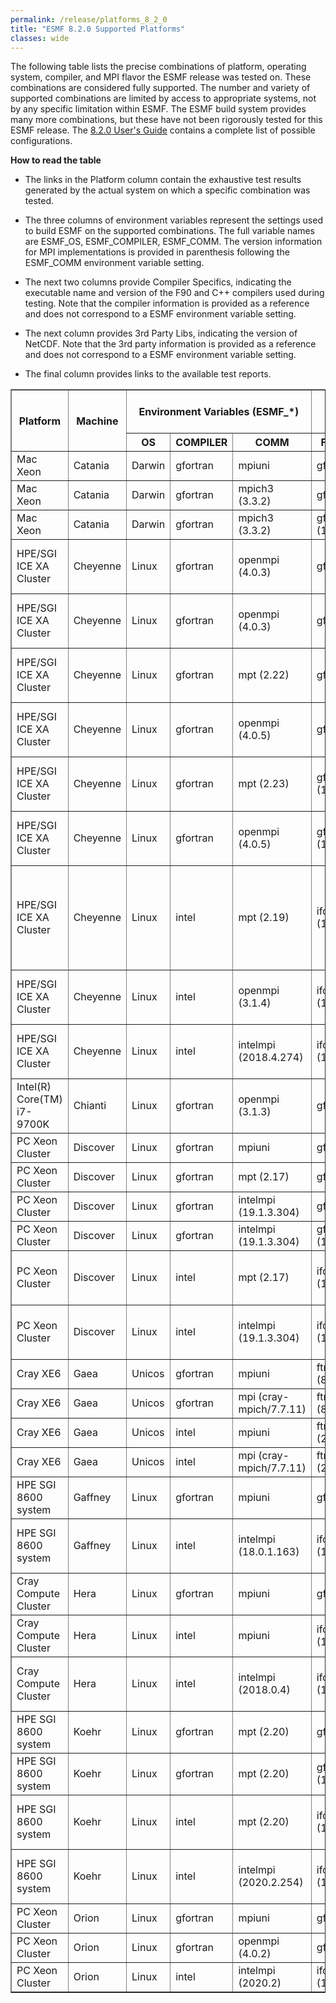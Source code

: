 ```yaml
---
permalink: /release/platforms_8_2_0
title: "ESMF 8.2.0 Supported Platforms"
classes: wide
---
```


The following table lists the precise combinations of platform,
operating system, compiler, and MPI flavor the ESMF release was tested
on. These combinations are considered fully supported. The number and
variety of supported combinations are limited by access to appropriate
systems, not by any specific limitation within ESMF. The ESMF build
system provides many more combinations, but these have not been
rigorously tested for this ESMF release. The [8.2.0 User's Guide](https://earthsystemmodeling.org/docs/release/ESMF_8_2_0/ESMF_usrdoc)
contains a complete list of possible configurations.

**How to read the table**

  - The links in the Platform column contain the exhaustive test results
    generated by the actual system on which a specific combination was
    tested.

  - The three columns of environment variables represent the settings used
    to build ESMF on the supported combinations. The full variable names
    are ESMF_OS, ESMF_COMPILER, ESMF_COMM. The version information for
    MPI implementations is provided in parenthesis following the ESMF_COMM
    environment variable setting.

  - The next two columns provide Compiler Specifics, indicating the
    executable name and version of the F90 and C++ compilers used during
    testing. Note that the compiler information is provided as a reference
    and does not correspond to a ESMF environment variable setting.

  - The next column provides 3rd Party Libs, indicating the
    version of NetCDF. Note that the 3rd party information is provided as a reference
    and does not correspond to a ESMF environment variable setting.

  - The final column provides links to the available test reports.

<table class="tighttable" border="1">
       <tbody>
		<tr class="first" colspan="3">
			<th rowspan="2">
				Platform</th>
			<th rowspan="2">
				Machine</th>
			<th colspan="3">
				Environment Variables (ESMF_*)</th>
			<th colspan="2">
				Compiler Specifics</th>
			<th colspan="1">
				3rd Party Libs</th>
			<th colspan="1" rowspan="2">
				Reports</th>
		</tr>
		<tr>
			<th>
				OS</th>
			<th>
				COMPILER</th>
			<th>
				COMM</th>
			<th>
				F90 Compiler</th>
			<th>
				C++ Compiler</th>
			<th>
				NetCDF</th>
		</tr>
		<tr>
			<td>
				Mac Xeon</td>
			<td>
				Catania</td>
			<td>
				Darwin</td>
			<td>
				gfortran</td>
			<td>
				mpiuni</td>
			<td>
				gfortran (9.3.0)</td>
			<td>
				g++ (9.3.0)</td>
			<td>
				4.7.4</td>
			<td>
				<a href="http://data.earthsystemmodeling.org/test_reports/820/catania/gfortran/9.3.0/O/mpiuni/summary.dat">lib-O</a><br>
				<a href="http://data.earthsystemmodeling.org/test_reports/820/catania/gfortran/9.3.0/g/mpiuni/summary.dat">lib-g</a><br>
			</td>
		</tr>
		<tr>
			<td>
				Mac Xeon</td>
			<td>
				Catania</td>
			<td>
				Darwin</td>
			<td>
				gfortran</td>
			<td>
				mpich3 (3.3.2)</td>
			<td>
				gfortran (9.3.0)</td>
			<td>
				g++ (9.3.0)</td>
			<td>
				4.7.4</td>
			<td>
				<a href="http://data.earthsystemmodeling.org/test_reports/820/catania/gfortran/9.3.0/O/mpich3/3.3.2-custom/summary.dat">lib-O</a><br>
				<a href="http://data.earthsystemmodeling.org/test_reports/820/catania/gfortran/9.3.0/g/mpich3/3.3.2-custom/summary.dat">lib-g</a><br>
			</td>
		</tr>
		<tr>
			<td>
				Mac Xeon</td>
			<td>
				Catania</td>
			<td>
				Darwin</td>
			<td>
				gfortran</td>
			<td>
				mpich3 (3.3.2)</td>
			<td>
				gfortran (10.2.0)</td>
			<td>
				g++ (10.2.0)</td>
			<td>
				4.7.4</td>
			<td>
				<a href="http://data.earthsystemmodeling.org/test_reports/820/catania/gfortran/10.2.0/O/mpich3/3.3.2-custom/summary.dat">lib-O</a><br>
				<a href="http://data.earthsystemmodeling.org/test_reports/820/catania/gfortran/10.2.0/g/mpich3/3.3.2-custom/summary.dat">lib-g</a><br>
			</td>
		</tr>
		<tr>
			<td>
				HPE/SGI ICE XA Cluster</td>
			<td>
				Cheyenne</td>
			<td>
				Linux</td>
			<td>
				gfortran</td>
			<td>
				openmpi (4.0.3)</td>
			<td>
				gfortran (7.4.0)</td>
			<td>
				g++ (7.4.0)</td>
			<td>
				4.7.3</td>
			<td>
				<a href="http://data.earthsystemmodeling.org/test_reports/820/cheyenne/gfortran/7.4.0/O/openmpi/4.0.3/summary.dat">lib-O</a><br>
				<a href="http://data.earthsystemmodeling.org/test_reports/820/cheyenne/gfortran/7.4.0/g/openmpi/4.0.3/summary.dat">lib-g</a><br>
				<a href="http://data.earthsystemmodeling.org/test_reports/820/cheyenne/gfortran/7.4.0/O/openmpi/4.0.3/out/nuopc.log">nuopc-O</a><br>
				<a href="http://data.earthsystemmodeling.org/test_reports/820/cheyenne/gfortran/7.4.0/g/openmpi/4.0.3/out/nuopc.log">nuopc-g</a><br>
			</td>
		</tr>
		<tr>
			<td>
				HPE/SGI ICE XA Cluster</td>
			<td>
				Cheyenne</td>
			<td>
				Linux</td>
			<td>
				gfortran</td>
			<td>
				openmpi (4.0.3)</td>
			<td>
				gfortran (8.3.0)</td>
			<td>
				g++ (8.3.0)</td>
			<td>
				4.7.3</td>
			<td>
				<a href="http://data.earthsystemmodeling.org/test_reports/820/manual_reports/820_Cheyenne_RegridCheck_gnu830openmpi-g.txt">RegridCheck-g</a><br>
				<a href="http://data.earthsystemmodeling.org/test_reports/820/manual_reports/820_Cheyenne_RWGCheck_gnu830openmpi-g.txt">RWGCheck-g</a><br>
				<a href="http://data.earthsystemmodeling.org/test_reports/820/manual_reports/820_Cheyenne_ESMPy_gnu830openmpi-g.txt">ESMPy-g</a><br>
			</td>
		</tr>
		<tr>
			<td>
				HPE/SGI ICE XA Cluster</td>
			<td>
				Cheyenne</td>
			<td>
				Linux</td>
			<td>
				gfortran</td>
			<td>
				mpt (2.22)</td>
			<td>
				gfortran (9.1.0)</td>
			<td>
				g++ (9.1.0)</td>
			<td>
				4.7.3</td>
			<td>
				<a href="http://data.earthsystemmodeling.org/test_reports/820/cheyenne/gfortran/9.1.0/O/mpt/2.22/summary.dat">lib-O</a><br>
				<a href="http://data.earthsystemmodeling.org/test_reports/820/cheyenne/gfortran/9.1.0/g/mpt/2.22/summary.dat">lib-g</a><br>
				<a href="http://data.earthsystemmodeling.org/test_reports/820/cheyenne/gfortran/9.1.0/O/mpt/2.22/out/nuopc.log">nuopc-O</a><br>
				<a href="http://data.earthsystemmodeling.org/test_reports/820/cheyenne/gfortran/9.1.0/g/mpt/2.22/out/nuopc.log">nuopc-g</a><br>
			</td>
		</tr>
		<tr>
			<td>
				HPE/SGI ICE XA Cluster</td>
			<td>
				Cheyenne</td>
			<td>
				Linux</td>
			<td>
				gfortran</td>
			<td>
				openmpi (4.0.5)</td>
			<td>
				gfortran (9.1.0)</td>
			<td>
				g++ (9.1.0)</td>
			<td>
				4.7.3</td>
			<td>
				<a href="http://data.earthsystemmodeling.org/test_reports/820/cheyenne/gfortran/9.1.0/O/openmpi/4.0.5/summary.dat">lib-O</a><br>
				<a href="http://data.earthsystemmodeling.org/test_reports/820/cheyenne/gfortran/9.1.0/g/openmpi/4.0.5/summary.dat">lib-g</a><br>
				<a href="http://data.earthsystemmodeling.org/test_reports/820/cheyenne/gfortran/9.1.0/O/openmpi/4.0.5/out/nuopc.log">nuopc-O</a><br>
				<a href="http://data.earthsystemmodeling.org/test_reports/820/cheyenne/gfortran/9.1.0/g/openmpi/4.0.5/out/nuopc.log">nuopc-g</a><br>
			</td>
		</tr>
		<tr>
			<td>
				HPE/SGI ICE XA Cluster</td>
			<td>
				Cheyenne</td>
			<td>
				Linux</td>
			<td>
				gfortran</td>
			<td>
				mpt (2.23)</td>
			<td>
				gfortran (10.1.0)</td>
			<td>
				g++ (10.1.0)</td>
			<td>
				4.7.4</td>
			<td>
				<a href="http://data.earthsystemmodeling.org/test_reports/820/cheyenne/gfortran/10.1.0/O/mpt/2.23/summary.dat">lib-O</a><br>
				<a href="http://data.earthsystemmodeling.org/test_reports/820/cheyenne/gfortran/10.1.0/g/mpt/2.23/summary.dat">lib-g</a><br>
				<a href="http://data.earthsystemmodeling.org/test_reports/820/cheyenne/gfortran/10.1.0/O/mpt/2.23/out/nuopc.log">nuopc-O</a><br>
				<a href="http://data.earthsystemmodeling.org/test_reports/820/cheyenne/gfortran/10.1.0/g/mpt/2.23/out/nuopc.log">nuopc-g</a><br>
			</td>
		</tr>
		<tr>
			<td>
				HPE/SGI ICE XA Cluster</td>
			<td>
				Cheyenne</td>
			<td>
				Linux</td>
			<td>
				gfortran</td>
			<td>
				openmpi (4.0.5)</td>
			<td>
				gfortran (10.1.0)</td>
			<td>
				g++ (10.1.0)</td>
			<td>
				4.7.4</td>
			<td>
				<a href="http://data.earthsystemmodeling.org/test_reports/820/cheyenne/gfortran/10.1.0/O/openmpi/4.0.5/summary.dat">lib-O</a><br>
				<a href="http://data.earthsystemmodeling.org/test_reports/820/cheyenne/gfortran/10.1.0/g/openmpi/4.0.5/summary.dat">lib-g</a><br>
				<a href="http://data.earthsystemmodeling.org/test_reports/820/cheyenne/gfortran/10.1.0/O/openmpi/4.0.5/out/nuopc.log">nuopc-O</a><br>
				<a href="http://data.earthsystemmodeling.org/test_reports/820/cheyenne/gfortran/10.1.0/g/openmpi/4.0.5/out/nuopc.log">nuopc-g</a><br>
			</td>
		</tr>
		<tr>
			<td>
				HPE/SGI ICE XA Cluster</td>
			<td>
				Cheyenne</td>
			<td>
				Linux</td>
			<td>
				intel</td>
			<td>
				mpt (2.19)</td>
			<td>
				ifort (18.0.5.274)</td>
			<td>
				icpc (18.0.5.274)</td>
			<td>
				4.6.3</td>
			<td>
				<a href="http://data.earthsystemmodeling.org/test_reports/820/cheyenne/intel/18.0.5/O/mpt/2.19/summary.dat">lib-O</a><br>
				<a href="http://data.earthsystemmodeling.org/test_reports/820/cheyenne/intel/18.0.5/g/mpt/2.19/summary.dat">lib-g</a><br>
				<a href="http://data.earthsystemmodeling.org/test_reports/820/cheyenne/intel/18.0.5/O/mpt/2.19/out/nuopc.log">nuopc-O</a><br>
				<a href="http://data.earthsystemmodeling.org/test_reports/820/cheyenne/intel/18.0.5/g/mpt/2.19/out/nuopc.log">nuopc-g</a><br>
				<a href="http://data.earthsystemmodeling.org/test_reports/820/manual_reports/820_Cheyenne_BFB_intel19mpt-O.txt">BFB-O</a><br>
				<a href="http://data.earthsystemmodeling.org/test_reports/820/manual_reports/820_Cheyenne_RegridCheck_intel19mpt-g.txt">RegridCheck-g</a><br>
				<a href="http://data.earthsystemmodeling.org/test_reports/820/manual_reports/820_Cheyenne_RWGCheck_intel19mpt-g.txt">RWGCheck-g</a><br>
			</td>
		</tr>
		<tr>
			<td>
				HPE/SGI ICE XA Cluster</td>
			<td>
				Cheyenne</td>
			<td>
				Linux</td>
			<td>
				intel</td>
			<td>
				openmpi (3.1.4)</td>
			<td>
				ifort (18.0.5.274)</td>
			<td>
				icpc (18.0.5.274)</td>
			<td>
				4.6.3</td>
			<td>
				<a href="http://data.earthsystemmodeling.org/test_reports/820/cheyenne/intel/18.0.5/O/openmpi/3.1.4/summary.dat">lib-O</a><br>
				<a href="http://data.earthsystemmodeling.org/test_reports/820/cheyenne/intel/18.0.5/g/openmpi/3.1.4/summary.dat">lib-g</a><br>
				<a href="http://data.earthsystemmodeling.org/test_reports/820/cheyenne/intel/18.0.5/O/openmpi/3.1.4/out/nuopc.log">nuopc-O</a><br>
				<a href="http://data.earthsystemmodeling.org/test_reports/820/cheyenne/intel/18.0.5/g/openmpi/3.1.4/out/nuopc.log">nuopc-g</a><br>
			</td>
		</tr>
		<tr>
			<td>
				HPE/SGI ICE XA Cluster</td>
			<td>
				Cheyenne</td>
			<td>
				Linux</td>
			<td>
				intel</td>
			<td>
				intelmpi (2018.4.274)</td>
			<td>
				ifort (18.0.5.274)</td>
			<td>
				icpc (18.0.5.274)</td>
			<td>
				4.6.3</td>
			<td>
				<a href="http://data.earthsystemmodeling.org/test_reports/820/cheyenne/intel/18.0.5/O/intelmpi/2018.4.274/summary.dat">lib-O</a><br>
				<a href="http://data.earthsystemmodeling.org/test_reports/820/cheyenne/intel/18.0.5/g/intelmpi/2018.4.274/summary.dat">lib-g</a><br>
				<a href="http://data.earthsystemmodeling.org/test_reports/820/cheyenne/intel/18.0.5/O/intelmpi/2018.4.274/out/nuopc.log">nuopc-O</a><br>
				<a href="http://data.earthsystemmodeling.org/test_reports/820/cheyenne/intel/18.0.5/g/intelmpi/2018.4.274/out/nuopc.log">nuopc-g</a><br>
			</td>
		</tr>
		<tr>
			<td>
				Intel(R) Core(TM) i7-9700K</td>
			<td>
				Chianti</td>
			<td>
				Linux</td>
			<td>
				gfortran</td>
			<td>
				openmpi (3.1.3)</td>
			<td>
				gfortran (9.3.0)</td>
			<td>
				g++ (9.3.0)</td>
			<td>
				4.7.4</td>
			<td>
				<a href="http://data.earthsystemmodeling.org/test_reports/820/chianti/gfortran/9.3.0/O/openmpi/3.1.3-gcc-9.3.0/summary.dat">lib-O</a><br>
				<a href="http://data.earthsystemmodeling.org/test_reports/820/chianti/gfortran/9.3.0/g/openmpi/3.1.3-gcc-9.3.0/summary.dat">lib-g</a><br>
			</td>
		</tr>
		<tr>
			<td>
				PC Xeon Cluster</td>
			<td>
				Discover</td>
			<td>
				Linux</td>
			<td>
				gfortran</td>
			<td>
				mpiuni</td>
			<td>
				gfortran (8.3.0)</td>
			<td>
				g++ (8.3.0)</td>
			<td>
				-</td>
			<td>
				<a href="http://data.earthsystemmodeling.org/test_reports/820/discover/gfortran/8.3.0/O/mpiuni/summary.dat">lib-O</a><br>
				<a href="http://data.earthsystemmodeling.org/test_reports/820/discover/gfortran/8.3.0/g/mpiuni/summary.dat">lib-g</a><br>
			</td>
		</tr>
		<tr>
			<td>
				PC Xeon Cluster</td>
			<td>
				Discover</td>
			<td>
				Linux</td>
			<td>
				gfortran</td>
			<td>
				mpt (2.17)</td>
			<td>
				gfortran (8.3.0)</td>
			<td>
				g++ (8.3.0)</td>
			<td>
				-</td>
			<td>
				<a href="http://data.earthsystemmodeling.org/test_reports/820/discover/gfortran/8.3.0/O/mpt/2.17/summary.dat">lib-O</a><br>
				<a href="http://data.earthsystemmodeling.org/test_reports/820/discover/gfortran/8.3.0/g/mpt/2.17/summary.dat">lib-g</a><br>
			</td>
		</tr>
		<tr>
			<td>
				PC Xeon Cluster</td>
			<td>
				Discover</td>
			<td>
				Linux</td>
			<td>
				gfortran</td>
			<td>
				intelmpi (19.1.3.304)</td>
			<td>
				gfortran (8.3.0)</td>
			<td>
				g++ (8.3.0)</td>
			<td>
				-</td>
			<td>
				<a href="http://data.earthsystemmodeling.org/test_reports/820/discover/gfortran/8.3.0/O/intelmpi/19.1.3.304/summary.dat">lib-O</a><br>
				<a href="http://data.earthsystemmodeling.org/test_reports/820/discover/gfortran/8.3.0/g/intelmpi/19.1.3.304/summary.dat">lib-g</a><br>
			</td>
		</tr>
		<tr>
			<td>
				PC Xeon Cluster</td>
			<td>
				Discover</td>
			<td>
				Linux</td>
			<td>
				gfortran</td>
			<td>
				intelmpi (19.1.3.304)</td>
			<td>
				gfortran (10.1.0)</td>
			<td>
				g++ (10.1.0)</td>
			<td>
				-</td>
			<td>
				<a href="http://data.earthsystemmodeling.org/test_reports/820/discover/gfortran/10.1.0/O/intelmpi/19.1.3.304/summary.dat">lib-O</a><br>
				<a href="http://data.earthsystemmodeling.org/test_reports/820/discover/gfortran/10.1.0/g/intelmpi/19.1.3.304/summary.dat">lib-g</a><br>
			</td>
		</tr>
		<tr>
			<td>
				PC Xeon Cluster</td>
			<td>
				Discover</td>
			<td>
				Linux</td>
			<td>
				intel</td>
			<td>
				mpt (2.17)</td>
			<td>
				ifort (19.1.3.304)</td>
			<td>
				icpc (19.1.3.304)</td>
			<td>
				4.8.0</td>
			<td>
				<a href="http://data.earthsystemmodeling.org/test_reports/820/discover/intel/2020/O/mpt/2.17/summary.dat">lib-O</a><br>
				<a href="http://data.earthsystemmodeling.org/test_reports/820/discover/intel/2020/g/mpt/2.17/summary.dat">lib-g</a><br>
				<a href="http://data.earthsystemmodeling.org/test_reports/820/discover/intel/2020/O/mpt/2.17/out/nuopc.log">nuopc-O</a><br>
				<a href="http://data.earthsystemmodeling.org/test_reports/820/discover/intel/2020/g/mpt/2.17/out/nuopc.log">nuopc-g</a><br>
			</td>
		</tr>
		<tr>
			<td>
				PC Xeon Cluster</td>
			<td>
				Discover</td>
			<td>
				Linux</td>
			<td>
				intel</td>
			<td>
				intelmpi (19.1.3.304)</td>
			<td>
				ifort (19.1.3.304)</td>
			<td>
				icpc (19.1.3.304)</td>
			<td>
				4.8.0</td>
			<td>
				<a href="http://data.earthsystemmodeling.org/test_reports/820/discover/intel/2020/O/intelmpi/19.1.3.304/summary.dat">lib-O</a><br>
				<a href="http://data.earthsystemmodeling.org/test_reports/820/discover/intel/2020/g/intelmpi/19.1.3.304/summary.dat">lib-g</a><br>
				<a href="http://data.earthsystemmodeling.org/test_reports/820/discover/intel/2020/O/intelmpi/19.1.3.304/out/nuopc.log">nuopc-O</a><br>
				<a href="http://data.earthsystemmodeling.org/test_reports/820/discover/intel/2020/g/intelmpi/19.1.3.304/out/nuopc.log">nuopc-g</a><br>
			</td>
		</tr>
		<tr>
			<td>
				Cray XE6</td>
			<td>
				Gaea</td>
			<td>
				Unicos</td>
			<td>
				gfortran</td>
			<td>
				mpiuni</td>
			<td>
				ftn/gfortran (8.3.0)</td>
			<td>
				CC/g++ (8.3.0)</td>
			<td>
				4.6.3</td>
			<td>
				<a href="http://data.earthsystemmodeling.org/test_reports/820/gaea/gfortran/8.3.0/O/mpiuni/summary.dat">lib-O</a><br>
				<a href="http://data.earthsystemmodeling.org/test_reports/820/gaea/gfortran/8.3.0/g/mpiuni/summary.dat">lib-g</a><br>
				</td>
		</tr>
		<tr>
			<td>
				Cray XE6</td>
			<td>
				Gaea</td>
			<td>
				Unicos</td>
			<td>
				gfortran</td>
			<td>
				mpi (cray-mpich/7.7.11)</td>
			<td>
				ftn/gfortran (8.3.0)</td>
			<td>
				CC/g++ (8.3.0)</td>
			<td>
				4.6.3</td>
			<td>
				<a href="http://data.earthsystemmodeling.org/test_reports/820/gaea/gfortran/8.3.0/O/mpi/7.7.11/summary.dat">lib-O</a><br>
				<a href="http://data.earthsystemmodeling.org/test_reports/820/gaea/gfortran/8.3.0/g/mpi/7.7.11/summary.dat">lib-g</a><br>
				</td>
		</tr>
		<tr>
			<td>
				Cray XE6</td>
			<td>
				Gaea</td>
			<td>
				Unicos</td>
			<td>
				intel</td>
			<td>
				mpiuni</td>
			<td>
				ftn/ifort (2019.0.5.281)</td>
			<td>
				CC/icpc (2019.0.5.281)</td>
			<td>
				4.6.3</td>
			<td>
				<a href="http://data.earthsystemmodeling.org/test_reports/820/gaea/intel/2019.5/O/mpiuni/summary.dat">lib-O</a><br>
				<a href="http://data.earthsystemmodeling.org/test_reports/820/gaea/intel/2019.5/g/mpiuni/summary.dat">lib-g</a><br>
			</td>
		</tr>
		<tr>
			<td>
				Cray XE6</td>
			<td>
				Gaea</td>
			<td>
				Unicos</td>
			<td>
				intel</td>
			<td>
				mpi (cray-mpich/7.7.11)</td>
			<td>
				ftn/ifort (2019.0.5.281)</td>
			<td>
				CC/icpc (2019.0.5.281)</td>
			<td>
				4.6.3</td>
			<td>
				<a href="http://data.earthsystemmodeling.org/test_reports/820/gaea/intel/2019.5/O/mpi/7.7.11/summary.dat">lib-O</a><br>
				<a href="http://data.earthsystemmodeling.org/test_reports/820/gaea/intel/2019.5/g/mpi/7.7.11/summary.dat">lib-g</a><br>
			</td>
		</tr>
		<tr>
			<td>
				HPE SGI 8600 system</td>
			<td>
				Gaffney</td>
			<td>
				Linux</td>
			<td>
				gfortran</td>
			<td>
				mpiuni</td>
			<td>
				gfortran (9.2.0)</td>
			<td>
				g++ (9.2.0)</td>
			<td>
				-</td>
			<td>
				<a href="http://data.earthsystemmodeling.org/test_reports/820/gaffney/gfortran/9.2.0/O/mpiuni/summary.dat">lib-O</a><br>
				<a href="http://data.earthsystemmodeling.org/test_reports/820/gaffney/gfortran/9.2.0/g/mpiuni/summary.dat">lib-g</a><br>
			</td>
		</tr>
		<tr>
			<td>
				HPE SGI 8600 system</td>
			<td>
				Gaffney</td>
			<td>
				Linux</td>
			<td>
				intel</td>
			<td>
				intelmpi (18.0.1.163)</td>
			<td>
				ifort (18.0.1.163)</td>
			<td>
				icpc (18.0.1.163)</td>
			<td>
				4.7.4</td>
			<td>
				<a href="http://data.earthsystemmodeling.org/test_reports/820/gaffney/intel/2018.1/O/intelmpi/18.0.1.163/summary.dat">lib-O</a><br>
				<a href="http://data.earthsystemmodeling.org/test_reports/820/gaffney/intel/2018.1/g/intelmpi/18.0.1.163/summary.dat">lib-g</a><br>
				<a href="http://data.earthsystemmodeling.org/test_reports/820/gaffney/intel/2018.1/O/intelmpi/18.0.1.163/out/nuopc.log">nuopc-O</a><br>
				<a href="http://data.earthsystemmodeling.org/test_reports/820/gaffney/intel/2018.1/g/intelmpi/18.0.1.163/out/nuopc.log">nuopc-g</a><br>
			</td>
		</tr>
		<tr>
			<td>
				Cray Compute Cluster</td>
			<td>
				Hera</td>
			<td>
				Linux</td>
			<td>
				gfortran</td>
			<td>
				mpiuni</td>
			<td>
				gfortran (9.2.0)</td>
			<td>
				g++ (9.2.0)</td>
			<td>
				4.7.2</td>
			<td>
				<a href="http://data.earthsystemmodeling.org/test_reports/820/hera/gfortran/9.2.0/O/mpiuni/summary.dat">lib-O</a><br>
				<a href="http://data.earthsystemmodeling.org/test_reports/820/hera/gfortran/9.2.0/g/mpiuni/summary.dat">lib-g</a><br>
			</td>
		</tr>
		<tr>
			<td>
				Cray Compute Cluster</td>
			<td>
				Hera</td>
			<td>
				Linux</td>
			<td>
				intel</td>
			<td>
				mpiuni</td>
			<td>
				ifort (18.0.5.274)</td>
			<td>
				icpc (18.0.5.274)</td>
			<td>
				4.7.0</td>
			<td>
				<a href="http://data.earthsystemmodeling.org/test_reports/820/hera/intel/18.0.4/O/mpiuni/summary.dat">lib-O</a><br>
				<a href="http://data.earthsystemmodeling.org/test_reports/820/hera/intel/18.0.4/g/mpiuni/summary.dat">lib-g</a><br>
			</td>
		</tr>
		<tr>
			<td>
				Cray Compute Cluster</td>
			<td>
				Hera</td>
			<td>
				Linux</td>
			<td>
				intel</td>
			<td>
				intelmpi (2018.0.4)</td>
			<td>
				ifort (18.0.5.274)</td>
			<td>
				icpc (18.0.5.274)</td>
			<td>
				4.7.0</td>
			<td>
				<a href="http://data.earthsystemmodeling.org/test_reports/820/hera/intel/18.0.4/O/intelmpi/2018.4.274/summary.dat">lib-O</a><br>
				<a href="http://data.earthsystemmodeling.org/test_reports/820/hera/intel/18.0.4/g/intelmpi/2018.4.274/summary.dat">lib-g</a><br>
				<a href="http://data.earthsystemmodeling.org/test_reports/820/hera/intel/18.0.4/O/intelmpi/2018.4.274/out/nuopc.log">nuopc-O</a><br>
				<a href="http://data.earthsystemmodeling.org/test_reports/820/hera/intel/18.0.4/g/intelmpi/2018.4.274/out/nuopc.log">nuopc-g</a><br>
			</td>
		</tr>
		<tr>
			<td>
				HPE SGI 8600 system</td>
			<td>
				Koehr</td>
			<td>
				Linux</td>
			<td>
				gfortran</td>
			<td>
				mpt (2.20)</td>
			<td>
				gfortran (7.3.0)</td>
			<td>
				g++ (7.3.0)</td>
			<td>
				4.3.3.1</td>
			<td>
				<a href="http://data.earthsystemmodeling.org/test_reports/820/koehr/gfortran/7.3.0/O/mpt/2.20/summary.dat">lib-O</a><br>
				<a href="http://data.earthsystemmodeling.org/test_reports/820/koehr/gfortran/7.3.0/g/mpt/2.20/summary.dat">lib-g</a><br>
			</td>
		</tr>
		<tr>
			<td>
				HPE SGI 8600 system</td>
			<td>
				Koehr</td>
			<td>
				Linux</td>
			<td>
				gfortran</td>
			<td>
				mpt (2.20)</td>
			<td>
				gfortran (10.1.0)</td>
			<td>
				g++ (10.1.0)</td>
			<td>
				-</td>
			<td>
				<a href="http://data.earthsystemmodeling.org/test_reports/820/koehr/gfortran/10.1.0/O/mpt/2.20/summary.dat">lib-O</a><br>
				<a href="http://data.earthsystemmodeling.org/test_reports/820/koehr/gfortran/10.1.0/g/mpt/2.20/summary.dat">lib-g</a><br>
			</td>
		</tr>
		<tr>
			<td>
				HPE SGI 8600 system</td>
			<td>
				Koehr</td>
			<td>
				Linux</td>
			<td>
				intel</td>
			<td>
				mpt (2.20)</td>
			<td>
				ifort (19.0.4.243)</td>
			<td>
				icpc (19.0.4.243)</td>
			<td>
				4.3.3.1</td>
			<td>
				<a href="http://data.earthsystemmodeling.org/test_reports/820/koehr/intel/2019.4/O/mpt/2.20/summary.dat">lib-O</a><br>
				<a href="http://data.earthsystemmodeling.org/test_reports/820/koehr/intel/2019.4/g/mpt/2.20/summary.dat">lib-g</a><br>
				<a href="http://data.earthsystemmodeling.org/test_reports/820/koehr/intel/2019.4/O/mpt/2.20/out/nuopc.log">nuopc-O</a><br>
				<a href="http://data.earthsystemmodeling.org/test_reports/820/koehr/intel/2019.4/g/mpt/2.20/out/nuopc.log">nuopc-g</a><br>
			</td>
		</tr>
		<tr>
			<td>
				HPE SGI 8600 system</td>
			<td>
				Koehr</td>
			<td>
				Linux</td>
			<td>
				intel</td>
			<td>
				intelmpi (2020.2.254)</td>
			<td>
				ifort (19.1.2.254)</td>
			<td>
				icpc (19.1.2.254)</td>
			<td>
				4.3.3.1</td>
			<td>
				<a href="http://data.earthsystemmodeling.org/test_reports/820/koehr/intel/2020.2/O/intelmpi/2020.2.254/summary.dat">lib-O</a><br>
				<a href="http://data.earthsystemmodeling.org/test_reports/820/koehr/intel/2020.2/g/intelmpi/2020.2.254/summary.dat">lib-g</a><br>
				<a href="http://data.earthsystemmodeling.org/test_reports/820/koehr/intel/2020.2/O/intelmpi/2020.2.254/out/nuopc.log">nuopc-O</a><br>
				<a href="http://data.earthsystemmodeling.org/test_reports/820/koehr/intel/2020.2/g/intelmpi/2020.2.254/out/nuopc.log">nuopc-g</a><br>
			</td>
		</tr>
		<tr>
			<td>
				PC Xeon Cluster</td>
			<td>
				Orion</td>
			<td>
				Linux</td>
			<td>
				gfortran</td>
			<td>
				mpiuni</td>
			<td>
				gfortran (8.3.0)</td>
			<td>
				g++ (8.3.0)</td>
			<td>
				4.7.2</td>
			<td>
				<a href="http://data.earthsystemmodeling.org/test_reports/820/orion/gfortran/8.3.0/O/mpiuni/summary.dat">lib-O</a><br>
				<a href="http://data.earthsystemmodeling.org/test_reports/820/orion/gfortran/8.3.0/g/mpiuni/summary.dat">lib-g</a><br>
			</td>
		</tr>
		<tr>
			<td>
				PC Xeon Cluster</td>
			<td>
				Orion</td>
			<td>
				Linux</td>
			<td>
				gfortran</td>
			<td>
				openmpi (4.0.2)</td>
			<td>
				gfortran (8.3.0)</td>
			<td>
				g++ (8.3.0)</td>
			<td>
				4.7.2</td>
			<td>
				<a href="http://data.earthsystemmodeling.org/test_reports/820/orion/gfortran/8.3.0/O/openmpi/4.0.2/summary.dat">lib-O</a><br>
				<a href="http://data.earthsystemmodeling.org/test_reports/820/orion/gfortran/8.3.0/g/openmpi/4.0.2/summary.dat">lib-g</a><br>
			</td>
		</tr>
		<tr>
			<td>
				PC Xeon Cluster</td>
			<td>
				Orion</td>
			<td>
				Linux</td>
			<td>
				intel</td>
			<td>
				intelmpi (2020.2)</td>
			<td>
				ifort (19.1.2.254)</td>
			<td>
				icpc (19.1.2.254)</td>
			<td>
				4.7.4</td>
			<td>
				<a href="http://data.earthsystemmodeling.org/test_reports/820/orion/intel/2020/O/intelmpi/2020.2/summary.dat">lib-O</a><br>
				<a href="http://data.earthsystemmodeling.org/test_reports/820/orion/intel/2020/g/intelmpi/2020.2/summary.dat">lib-g</a><br>
			</td>
		</tr>
	</tbody>
</table>
